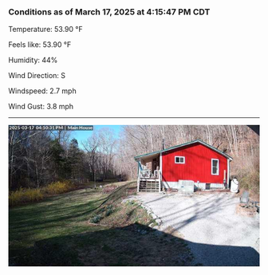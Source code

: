 ### Conditions as of March 17, 2025 at 4:15:47 PM CDT 

Temperature: 53.90 &deg;F

Feels like: 53.90 &deg;F

Humidity: 44%

Wind Direction: S

Windspeed: 2.7 mph

Wind Gust: 3.8 mph

---

<img src="./images/latest.jpeg"/>

